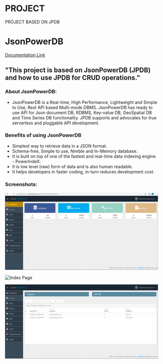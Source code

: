 # PROJECT
PROJECT BASED ON JPDB
# JsonPowerDB 


[Documentation Link](http://login2explore.com/jpdb/docs.html)

## "This project is based on JsonPowerDB (JPDB) and how to use JPDB for CRUD operations." 

### About JsonPowerDB:

- JsonPowerDB is a Real-time, High Performance, Lightweight and Simple to Use, Rest API based Multi-mode DBMS. JsonPowerDB has ready to use API for Json document DB, RDBMS, Key-value DB, GeoSpatial DB and Time Series DB functionality. JPDB supports and advocates for true serverless and pluggable API development.

### Benefits of using JsonPowerDB

- Simplest way to retrieve data in a JSON format.
- Schema-free, Simple to use, Nimble and In-Memory database.
- It is built on top of one of the fastest and real-time data indexing engine - PowerIndeX.
- It is low level (raw) form of data and is also human readable.
- It helps developers in faster coding, in-turn reduces development cost.

### Screenshots:

![Dashboard](https://github.com/Rishabh9964/PROJECT/blob/main/Screenshots/JPDB-DASHBOARD.PNG)

![Index Page](https://github.com/BeAgarwal/JsonPowerDB/blob/master/Assets/Screenshots/Index.PNG)

![Visualize](https://github.com/Rishabh9964/PROJECT/blob/main/Screenshots/JPDB-DATABASE.PNG)

